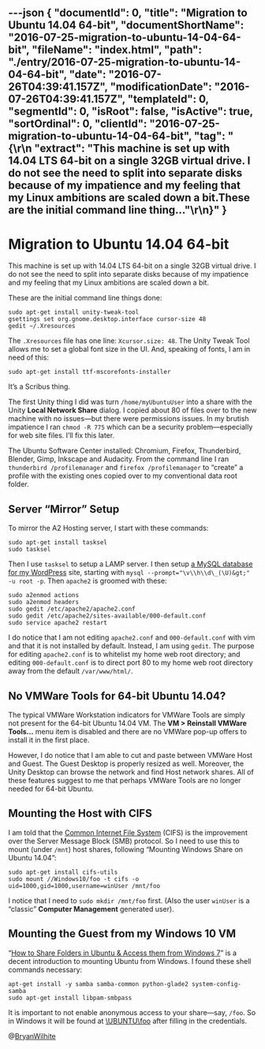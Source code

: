 ---json
{
  "documentId": 0,
  "title": "Migration to Ubuntu 14.04 64-bit",
  "documentShortName": "2016-07-25-migration-to-ubuntu-14-04-64-bit",
  "fileName": "index.html",
  "path": "./entry/2016-07-25-migration-to-ubuntu-14-04-64-bit",
  "date": "2016-07-26T04:39:41.157Z",
  "modificationDate": "2016-07-26T04:39:41.157Z",
  "templateId": 0,
  "segmentId": 0,
  "isRoot": false,
  "isActive": true,
  "sortOrdinal": 0,
  "clientId": "2016-07-25-migration-to-ubuntu-14-04-64-bit",
  "tag": "{\r\n  \"extract\": \"This machine is set up with 14.04 LTS 64-bit on a single 32GB virtual drive. I do not see the need to split into separate disks because of my impatience and my feeling that my Linux ambitions are scaled down a bit.These are the initial command line thing...\"\r\n}"
}
---

# Migration to Ubuntu 14.04 64-bit

This machine is set up with 14.04 LTS 64-bit on a single 32GB virtual drive. I do not see the need to split into separate disks because of my impatience and my feeling that my Linux ambitions are scaled down a bit.

These are the initial command line things done:

```console
sudo apt-get install unity-tweak-tool
gsettings set org.gnome.desktop.interface cursor-size 48
gedit ~/.Xresources
```

The `.Xresources` file has one line: `Xcursor.size: 48`. The Unity Tweak Tool allows me to set a global font size in the UI. And, speaking of fonts, I am in need of this:

```console
sudo apt-get install ttf-mscorefonts-installer
```

It’s a Scribus thing.

The first Unity thing I did was turn `/home/myUbuntuUser` into a share with the Unity **Local Network Share** dialog. I copied about 80 of files over to the new machine with no issues—but there were permissions issues. In my brutish impatience I ran `chmod -R 775` which can be a security problem—especially for web site files. I’ll fix this later.

The Ubuntu Software Center installed: Chromium, Firefox, Thunderbird, Blender, Gimp, Inkscape and Audacity. From the command line I ran `thunderbird /profilemanager` and `firefox /profilemanager` to “create” a profile with the existing ones copied over to my conventional data root folder.

## Server “Mirror” Setup

To mirror the A2 Hosting server, I start with these commands:

```console
sudo apt-get install tasksel
sudo tasksel
```

Then I use `tasksel` to setup a LAMP server. I then setup [a MySQL database for my WordPress](https://codex.wordpress.org/Installing_WordPress) site, starting with `mysql --prompt="\v\\h\\d\_(\U)&gt;" -u root -p`. Then `apache2` is groomed with these:

```console
sudo a2enmod actions
sudo a2enmod headers
sudo gedit /etc/apache2/apache2.conf
sudo gedit /etc/apache2/sites-available/000-default.conf
sudo service apache2 restart
```

I do notice that I am not editing `apache2.conf` and `000-default.conf` with vim and that it is not installed by default. Instead, I am using `gedit`. The purpose for editing `apache2.conf` is to whitelist my home web root directory; and editing `000-default.conf` is to direct port 80 to my home web root directory away from the default `/var/www/html/`.

## No VMWare Tools for 64-bit Ubuntu 14.04?

The typical VMWare Workstation indicators for VMWare Tools are simply not present for the 64-bit Ubuntu 14.04 VM. The **VM &gt; Reinstall VMWare Tools…** menu item is disabled and there are no VMWare pop-up offers to install it in the first place.

However, I do notice that I am able to cut and paste between VMWare Host and Guest. The Guest Desktop is properly resized as well. Moreover, the Unity Desktop can browse the network and find Host network shares. All of these features suggest to me that perhaps VMWare Tools are no longer needed for 64-bit Ubuntu.

## Mounting the Host with CIFS

I am told that the [Common Internet File System](https://technet.microsoft.com/en-us/library/cc939973.aspx) (CIFS) is the improvement over the Server Message Block (SMB) protocol. So I need to use this to mount (under `/mnt`) host shares, following “Mounting Windows Share on Ubuntu 14.04”:

```console
sudo apt-get install cifs-utils
sudo mount //Windows10/foo -t cifs -o uid=1000,gid=1000,username=winUser /mnt/foo
```

I notice that I need to `sudo mkdir /mnt/foo` first. (Also the user `winUser` is a “classic” **Computer Management** generated user).

## Mounting the Guest from my Windows 10 VM

“[How to Share Folders in Ubuntu &amp; Access them from Windows 7](http://www.digitalcitizen.life/how-access-ubuntu-shared-folders-windows-7)” is a decent introduction to mounting Ubuntu from Windows. I found these shell commands necessary:

```console
apt-get install -y samba samba-common python-glade2 system-config-samba
sudo apt-get install libpam-smbpass
```

It is important to not enable anonymous access to your share—say, `/foo`. So in Windows it will be found at [\\UBUNTU\foo](file://ubuntu/foo) after filling in the credentials.

@[BryanWilhite](https://twitter.com/BryanWilhite)

